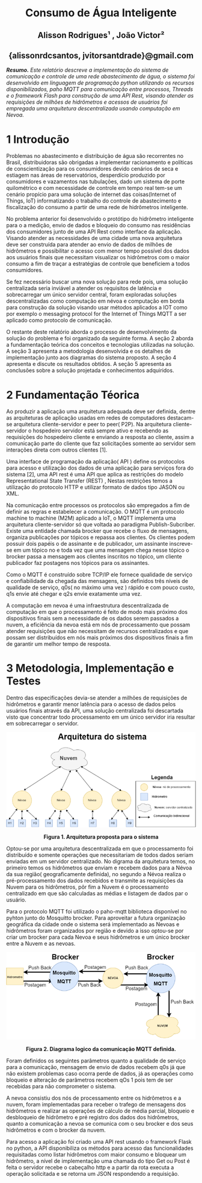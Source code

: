 <h1 align ="center"> Consumo de Água Inteligente</h1>

<h2 align ="center"> Alisson Rodrigues¹ ,  João Victor² </h2>
<h2 align ="center"> {alissonrdcsantos, jvitorsantdrade}@gmail.com </h2>

<p><i><strong> Resumo.</strong>  Este relatório descreve a implementação do sistema de comunicação e controle de uma rede abastecimento de água, o sistema foi desenvolvido em linguagem de programação python utilizando os recursos disponibilizados, paho MQTT para comunicação entre processos, Threads e o framework Flash para construção de uma API Rest, visando atender as requisições de milhões de hidrômetros e acessos de usuários foi empregada uma arquitetura descentralizada usando computação em Nevoa. </i></p>

<h1>1 Introdução</h1>

<p>
 Problemas no abastecimento e distribuição de água são recorrentes no Brasil, distribuidoras são obrigadas a implementar racionamento e políticas de conscientização para os consumidores devido cenários de seca e estiagem nas áreas de reservatórios, desperdício produzido por consumidores e vazamentos nas tubulações, dado um sistema de porte quilométrico e com necessidade de controle em tempo real tem-se um cenário propício para uma solução de internet das coisas(Internet of Things, IoT) informatizando o trabalho do controle de abastecimento e fiscalização do consumo a partir de uma rede de hidrômetros inteligente.</p>
<p>
    No problema anterior foi desenvolvido o protótipo do hidrômetro inteligente para o a medição, envio de dados e bloqueio do consumo nas residências dos consumidores junto de uma API Rest como interface da aplicação. Visando atender as necessidades de uma cidade uma nova arquitetura deve ser construída para atender ao envio de dados de milhões de hidrômetros e possibilitar o acesso com menor tempo possível dos dados aos usuários finais que necessitam visualizar os hidrômetros com o maior consumo a fim de traçar a estratégias de controle que beneficiem a todos consumidores.</p>
<p>
    Se fez necessário buscar uma nova solução para rede pois, uma solução centralizada seria inviável a atender os requisitos de latência e sobrecarregar um único servidor central, foram exploradas soluções descentralizadas como computação em névoa e computação em borda para construção da solução visando usar métodos aplicados a IOT como por exemplo o messaging protocol for the Internet of Things MQTT a ser aplicado como protocolo de comunicação.</p>
<p>
    O restante deste relatório aborda o processo de desenvolvimento da solução do problema e foi organizado da seguinte forma. A seção 2 aborda a fundamentação teórica dos conceitos e tecnologias utilizadas na solução. A seção 3 apresenta a metodologia desenvolvida e os detalhes de implementação junto aos diagramas do sistema proposto. A seção 4 apresenta e discute os resultados obtidos. A seção 5 apresenta as conclusões sobre a solução projetada e conhecimentos adquiridos.
</p>

<h1> 2 Fundamentação Téorica</h1>
<p> Ao produzir a aplicação uma arquitetura adequada deve ser definida, dentre as arquiteturas de aplicação usadas em redes de computadores destacam-se arquitetura cliente-servidor e peer to peer( P2P). Na arquitetura cliente-servidor o hospedeiro servidor está sempre ativo e recebendo as requisições do hospedeiro cliente e enviando a resposta ao cliente, assim a comunicação parte do cliente que faz solicitações somente ao servidor sem interações direta com outros clientes [1].</p>
<p>
Uma interface de programação da aplicação( API ) define os protocolos para acesso e utilização dos dados de uma aplicação para serviços fora do sistema [2], uma API rest é uma API que aplica as restrições do modelo Representational State Transfer (REST) , Nestas restrições temos  a  utilização do protocolo HTTP e utilizar formato de dados tipo JASON ou XML.</p>
<p>
Na comunicação entre processos os protocolos são empregados a fim de definir as regras e estabelecer a comunicação. O MQTT é um protocolo machine to machine (M2M) aplicado a IoT, o MQTT implementa uma arquitetura cliente-servidor só que voltada ao paradigma Publish-Subcriber. Existe uma entidade chamada brocker que recebe o fluxo de mensagens, organiza publicações por tópicos e repassa aos clientes. Os clientes podem possuir dois papéis o de assinante e de publicador, um assinante inscreve-se em um tópico no e toda vez que uma mensagem chega nesse tópico o brocker passa a mensagem aos clientes inscritos no tópico, um cliente publicador faz postagens nos tópicos para os assinantes.</p>
<p>
Como o MQTT é construído sobre TCP/IP ele fornece qualidade de serviço e confiabilidade da chegada das mensagens, são definidos três níveis de qualidade de serviço, q0s( no máximo uma vez ) rápido e com pouco custo, q1s envie até chegar e q2s envie exatamente uma vez.</p>
<p>
A computação em nevoa é uma infraestrutura descentralizada de computação em que o processamento é feito de modo mais próximo dos dispositivos finais sem a necessidade de os dados serem passados a nuvem, a eficiência da nevoa está em nós de processamento que possam atender requisições que não necessitam de recursos centralizados e que possam ser distribuídos em nós mais próximos dos dispositivos finais a fim de garantir um melhor tempo de resposta.
</p>

<h1>3	Metodologia, Implementação e Testes</h3>
<p>Dentro das especificações devia-se atender a milhões de requisições de hidrômetros e garantir menor latência para o acesso de dados pelos usuários finais através da API, uma solução centralizada foi descartada visto que concentrar todo processamento em um único servidor iria resultar em sobrecarregar o servidor.</p>
<p align="center"><img src ="img/img2.png"></p>
<p align ="center"><strong>Figura 1. Arquitetura proposta para o sistema</strong></p>
 <p>
Optou-se por uma arquitetura descentralizada em que o processamento foi distribuído e somente operações que necessitariam de todos dados seriam enviadas em um servidor centralizado. No digrama da arquitetura temos, no primeiro temos os hidrômetros que enviam e recebem dados para a Névoa da sua região( geograficamente definida), no segundo a Névoa realiza o pré-processamento dos dados recebidos e transmite as requisições da Nuvem para os hidrômetros, pôr fim a Nuvem é o processamento centralizado em que são calculadas as médias e listagem de dados par o usuário.</p>
<p>
Para o protocolo MQTT foi utilizado o paho-mqtt biblioteca disponível no pyhton junto do Mosquitto brocker. Para aproveitar a futura organização geográfica da cidade onde o sistema será implementado as Nevoas e hidrômetros foram organizados por região e devido a isso optou-se por criar um brocker para cada Nevoa e seus hidrômetros e um único brocker entre a Nuvem e as nevoas.</p>
<p align="center"><img src ="img/img1.png"></p>
<p align="center"><strong>Figura 2. Diagrama logico da comunicação MQTT definida.</strong></p>
<p>
Foram definidos os seguintes parâmetros quanto a qualidade de serviço para a comunicação, mensagem de envio de dados recebem q0s já que não existem problemas caso ocorra perde de dados, já as operações como bloqueio e alteração de parâmetros recebem qOs 1 pois tem de ser recebidas para não comprometer o sistema.</p>
<p>
A nevoa consistiu dos nós de processamento entre os hidrômetros e a nuvem, foram implementadas para receber o trafego de mensagens dos hidrômetros e realizar as operações de cálculo de média parcial, bloqueio e desbloqueio de hidrômetro e pré registro dos dados dos hidrômetros, quanto a comunicação a nevoa se comunica com o seu brocker e dos seus hidrômetros e com o brocker da nuvem.</p>
<p>
Para acesso a aplicação foi criado uma API rest usando o framework Flask no python, a API disponibiliza os métodos para acesso das funcionalidades requisitadas como listar hidrômetros com maior consumo e bloquear um hidrômetro, a nível de implementação uma chamada do tipo Get ou Post é feita o servidor recebe o cabeçalho http e a partir da rota executa a  operação solicitada e se retorna um JSON respondendo a requisição.
</p>
